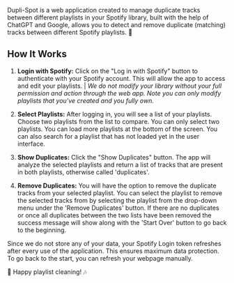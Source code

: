 Dupli-Spot is a web application created to manage duplicate tracks between different playlists in your Spotify library, built with the help of ChatGPT and Google, allows you to detect and remove duplicate (matching) tracks between different Spotify playlists. 🎉

## How It Works

1. **Login with Spotify:** Click on the "Log in with Spotify" button to authenticate with your Spotify account. This will allow the app to access and edit your playlists. | <i>We do not modify your library without your full permission and action through the web app. Note you can only modify playlists that you've created and you fully own.</i>

2. **Select Playlists:** After logging in, you will see a list of your playlists. Choose two playlists from the list to compare. You can only select two playlists. You can load more playlists at the bottom of the screen. You can also search for a playlist that has not loaded yet in the user interface.

3. **Show Duplicates:** Click the "Show Duplicates" button. The app will analyze the selected playlists and return a list of tracks that are present in both playlists, otherwise called 'duplicates'.

4. **Remove Duplicates:** You will have the option to remove the duplicate tracks from your selected playlist. You can select the playlist to remove the selected tracks from by selecting the playlist from the drop-down menu under the 'Remove Duplicates' button. If there are no duplicates or once all duplicates between the two lists have been removed the success message will show along with the 'Start Over' button to go back to the beginning.

Since we do not store any of your data, your Spotify Login token refreshes after every use of the application. This ensures maximum data protection. To go back to the start, you can refresh your webpage manually.

🎵 Happy playlist cleaning! 🎶
